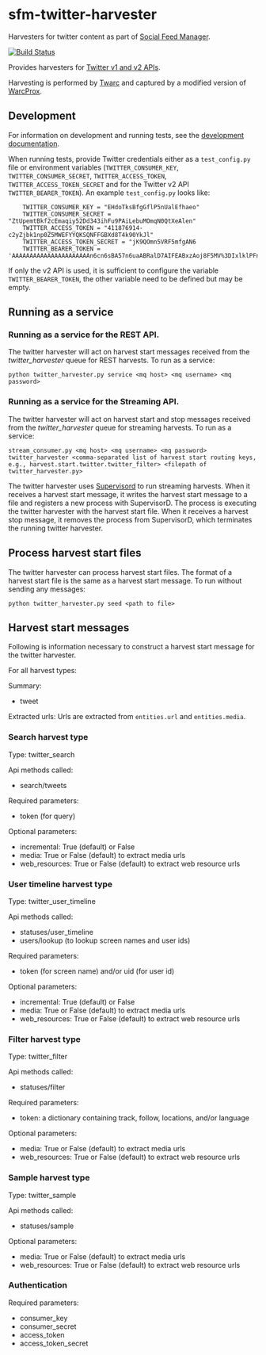 # sfm-twitter-harvester
Harvesters for twitter content as part of [Social Feed Manager](https://gwu-libraries.github.io/sfm-ui).

[![Build Status](https://travis-ci.org/gwu-libraries/sfm-twitter-harvester.svg?branch=master)](https://travis-ci.org/gwu-libraries/sfm-twitter-harvester)

Provides harvesters for [Twitter v1 and v2 APIs](https://developer.twitter.com/en/docs/twitter-api/).

Harvesting is performed by [Twarc](https://github.com/edsu/twarc) and captured by a modified version of [WarcProx](https://github.com/gwu-libraries/warcprox).

## Development

For information on development and running tests, see the [development documentation](https://sfm.readthedocs.io/en/latest/development.html).

When running tests, provide Twitter credentials either as a `test_config.py` file or environment variables (`TWITTER_CONSUMER_KEY`, `TWITTER_CONSUMER_SECRET`, `TWITTER_ACCESS_TOKEN`, `TWITTER_ACCESS_TOKEN_SECRET` and for the Twitter v2 API `TWITTER_BEARER_TOKEN`).  An example `test_config.py` looks like:

        TWITTER_CONSUMER_KEY = "EHdoTksBfgGflP5nUalEfhaeo"
        TWITTER_CONSUMER_SECRET = "ZtUpemtBkf2cEmaqiy52Dd343ihFu9PAiLebuMOmqN0QtXeAlen"
        TWITTER_ACCESS_TOKEN = "411876914-c2yZjbk1np0Z5MWEFYYQKSQNFFGBXd8T4k90YkJl"
        TWITTER_ACCESS_TOKEN_SECRET = "jK9QOmn5VRF5mfgAN6
        TWITTER_BEARER_TOKEN = 'AAAAAAAAAAAAAAAAAAAAAAn6cn6sBA57n6uaABRalD7AIFEABxzAoj8F5MV%3DIxlklPFn3b1CDoLu0tSfbDaP6xvOo8ueJkbzH5u6nu0urAQwh6'

If only the v2 API is used, it is sufficient to configure the variable `TWITTER_BEARER_TOKEN`, the other variable need to be defined but may be empty.

## Running as a service
### Running as a service for the REST API.
The twitter harvester will act on harvest start messages received from the  *twitter_harvester* queue for REST harvests. To run as a service:

    python twitter_harvester.py service <mq host> <mq username> <mq password>

### Running as a service for the Streaming API.
The twitter harvester will act on harvest start and stop messages received from the *twitter_harvester* queue for streaming harvests. To run as a service:

    stream_consumer.py <mq host> <mq username> <mq password> twitter_harvester <comma-separated list of harvest start routing keys, e.g., harvest.start.twitter.twitter_filter> <filepath of twitter_harvester.py>
    
The twitter harvester uses [Supervisord](http://supervisord.org/) to run streaming harvests.  When it receives a harvest start message, it writes the harvest start message to a file and registers a new process with SupervisorD.  The process is executing the twitter harvester with the harvest start file.  When it receives a harvest stop message, it removes the process from SupervisorD, which terminates the running twitter harvester.

## Process harvest start files
The twitter harvester can process harvest start files. The format of a harvest start file is the same as a harvest start message.  To run without sending any messages:

    python twitter_harvester.py seed <path to file>


## Harvest start messages
Following is information necessary to construct a harvest start message for the twitter harvester.

For all harvest types:

Summary:

  * tweet

Extracted urls: Urls are extracted from `entities.url` and `entities.media`.

### Search harvest type

Type: twitter_search

Api methods called:

  * search/tweets

Required parameters:

  * token (for query)

Optional parameters:

  * incremental: True (default) or False
  * media: True or False (default) to extract media urls
  * web_resources: True or False (default) to extract web resource urls
  
### User timeline harvest type

Type: twitter_user_timeline

Api methods called:

  * statuses/user_timeline
  * users/lookup (to lookup screen names and user ids)

Required parameters:

  * token (for screen name) and/or uid (for user id)

Optional parameters:

  * incremental: True (default) or False
  * media: True or False (default) to extract media urls
  * web_resources: True or False (default) to extract web resource urls
  
### Filter harvest type

Type: twitter_filter

Api methods called:

 * statuses/filter

Required parameters:

  * token: a dictionary containing track, follow, locations, and/or language
  
Optional parameters:

  * media: True or False (default) to extract media urls
  * web_resources: True or False (default) to extract web resource urls


### Sample harvest type

Type: twitter_sample

Api methods called:

 * statuses/sample

Optional parameters:

  * media: True or False (default) to extract media urls
  * web_resources: True or False (default) to extract web resource urls


### Authentication

Required parameters:

  * consumer_key
  * consumer_secret
  * access_token
  * access_token_secret
